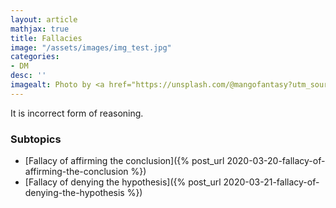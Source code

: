 ```yaml
---
layout: article
mathjax: true
title: Fallacies
image: "/assets/images/img_test.jpg"
categories:
- DM
desc: '' 
imagealt: Photo by <a href="https://unsplash.com/@mangofantasy?utm_source=unsplash&utm_medium=referral&utm_content=creditCopyText">Tim Johnson</a> on <a href="https://unsplash.com/s/photos/logic?utm_source=unsplash&utm_medium=referral&utm_content=creditCopyText">Unsplash</a>
---
```


It is incorrect form of reasoning.

### Subtopics
- [Fallacy of affirming the conclusion]({% post_url 2020-03-20-fallacy-of-affirming-the-conclusion %})
- [Fallacy of denying the hypothesis]({% post_url 2020-03-21-fallacy-of-denying-the-hypothesis %})